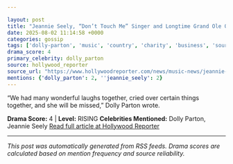 ```yaml
---

layout: post
title: "Jeannie Seely, “Don’t Touch Me” Singer and Longtime Grand Ole Opry Host, Dies at 85"
date: 2025-08-02 11:14:58 +0000
categories: gossip
tags: ['dolly-parton', 'music', 'country', 'charity', 'business', 'source-hollywood_reporter', 'drama-rising']
drama_score: 4
primary_celebrity: dolly_parton
source: hollywood_reporter
source_url: "https://www.hollywoodreporter.com/news/music-news/jeannie-seely-dead-country-music-singer-grande-ole-opry-1236336256/"
mentions: {'dolly_parton': 2, ''jeannie_seely': 2}
---
```


“We had many wonderful laughs together, cried over certain things together, and she will be missed,” Dolly Parton wrote.

**Drama Score:** 4 | **Level:** RISING **Celebrities Mentioned:** Dolly Parton, Jeannie Seely [Read full article at Hollywood Reporter](https://www.hollywoodreporter.com/news/music-news/jeannie-seely-dead-country-music-singer-grande-ole-opry-1236336256/)

---

*This post was automatically generated from RSS feeds. Drama scores are calculated based on mention frequency and source reliability.*